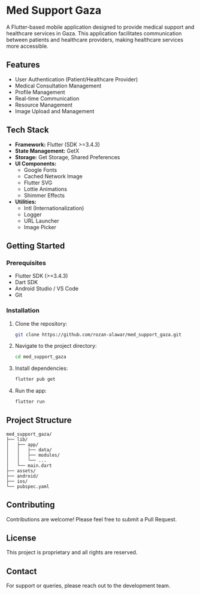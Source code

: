 # Med Support Gaza

A Flutter-based mobile application designed to provide medical support and healthcare services in Gaza. This application facilitates communication between patients and healthcare providers, making healthcare services more accessible.

## Features

- User Authentication (Patient/Healthcare Provider)
- Medical Consultation Management
- Profile Management
- Real-time Communication
- Resource Management
- Image Upload and Management

## Tech Stack

- **Framework:** Flutter (SDK >=3.4.3)
- **State Management:** GetX
- **Storage:** Get Storage, Shared Preferences
- **UI Components:**
  - Google Fonts
  - Cached Network Image
  - Flutter SVG
  - Lottie Animations
  - Shimmer Effects
- **Utilities:**
  - Intl (Internationalization)
  - Logger
  - URL Launcher
  - Image Picker

## Getting Started

### Prerequisites

- Flutter SDK (>=3.4.3)
- Dart SDK
- Android Studio / VS Code
- Git

### Installation

1. Clone the repository:
   ```bash
   git clone https://github.com/rozan-alawar/med_support_gaza.git
   ```

2. Navigate to the project directory:
   ```bash
   cd med_support_gaza
   ```

3. Install dependencies:
   ```bash
   flutter pub get
   ```

4. Run the app:
   ```bash
   flutter run
   ```

## Project Structure

```
med_support_gaza/
├── lib/
│   ├── app/
│   │   ├── data/
│   │   ├── modules/
│   │   └── ...
│   └── main.dart
├── assets/
├── android/
├── ios/
└── pubspec.yaml
```

## Contributing

Contributions are welcome! Please feel free to submit a Pull Request.

## License

This project is proprietary and all rights are reserved.

## Contact

For support or queries, please reach out to the development team.
